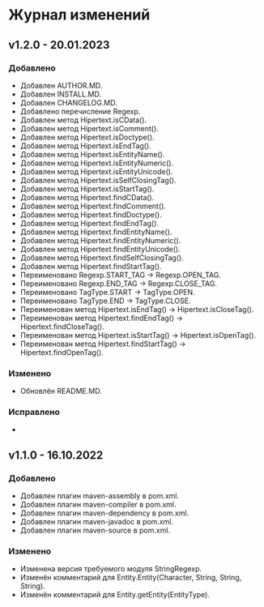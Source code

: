 # Журнал изменений
## v1.2.0 - 20.01.2023
### Добавлено
* Добавлен AUTHOR.MD.
* Добавлен INSTALL.MD.
* Добавлен CHANGELOG.MD.
* Добавлено перечисление Regexp.
* Добавлен метод Hipertext.isCData().
* Добавлен метод Hipertext.isComment().
* Добавлен метод Hipertext.isDoctype().
* Добавлен метод Hipertext.isEndTag().
* Добавлен метод Hipertext.isEntityName().
* Добавлен метод Hipertext.isEntityNumeric().
* Добавлен метод Hipertext.isEntityUnicode().
* Добавлен метод Hipertext.isSelfClosingTag().
* Добавлен метод Hipertext.isStartTag().
* Добавлен метод Hipertext.findCData().
* Добавлен метод Hipertext.findComment().
* Добавлен метод Hipertext.findDoctype().
* Добавлен метод Hipertext.findEndTag().
* Добавлен метод Hipertext.findEntityName().
* Добавлен метод Hipertext.findEntityNumeric().
* Добавлен метод Hipertext.findEntityUnicode().
* Добавлен метод Hipertext.findSelfClosingTag().
* Добавлен метод Hipertext.findStartTag().
* Переименовано Regexp.START_TAG -> Regexp.OPEN_TAG.
* Переименовано Regexp.END_TAG -> Regexp.CLOSE_TAG.
* Переименовано TagType.START -> TagType.OPEN.
* Переименовано TagType.END -> TagType.CLOSE.
* Переименован метод Hipertext.isEndTag() -> Hipertext.isCloseTag().
* Переименован метод Hipertext.findEndTag() -> Hipertext.findCloseTag().
* Переименован метод Hipertext.isStartTag() -> Hipertext.isOpenTag().
* Переименован метод Hipertext.findStartTag() -> Hipertext.findOpenTag().

### Изменено
* Обновлён README.MD.

### Исправлено
*

## v1.1.0 - 16.10.2022
### Добавлено
* Добавлен плагин maven-assembly в pom.xml.
* Добавлен плагин maven-compiler в pom.xml.
* Добавлен плагин maven-dependency в pom.xml.
* Добавлен плагин maven-javadoc в pom.xml.
* Добавлен плагин maven-source в pom.xml.

### Изменено
* Изменена версия требуемого модуля StringRegexp.
* Изменён комментарий для Entity.Entity(Character, String, String, String).
* Изменён комментарий для Entity.getEntity(EntityType).
